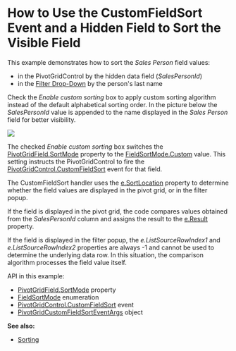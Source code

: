 # How to Use the CustomFieldSort Event and a Hidden Field to Sort the Visible Field

This example demonstrates how to sort the _Sales Person_ field values:

* in the PivotGridControl by the hidden data field (_SalesPersonId_)
* in the [Filter Drop-Down](https://docs.devexpress.com/WPF/10932) by the person's last name 

Check the _Enable custom sorting_ box to apply custom sorting algorithm  instead of the default alphabetical sorting order. In the picture below the _SalesPersonId_ value is appended to the name displayed in the _Sales Person_ field for better visibility.

![](./images/screenshot.png)


The checked _Enable custom sorting_ box switches the [PivotGridField.SortMode](https://docs.devexpress.com/WPF/DevExpress.Xpf.PivotGrid.PivotGridField.SortMode) property to the [FieldSortMode.Custom](https://docs.devexpress.com/WPF/DevExpress.Xpf.PivotGrid.FieldSortMode) value. This setting instructs the PivotGridControl to fire the [PivotGridControl.CustomFieldSort](https://docs.devexpress.com/WPF/DevExpress.Xpf.PivotGrid.PivotGridControl.CustomFieldSort) event for that field.

The CustomFieldSort handler uses the [e.SortLocation](https://docs.devexpress.com/WPF/DevExpress.Xpf.PivotGrid.PivotCustomFieldSortEventArgs.SortLocation) property to determine whether the field values are displayed in the pivot grid, or in the filter popup. 

If the field is displayed in the pivot grid, the code compares values obtained from the _SalesPersonId_ column and assigns the result to the [e.Result](https://docs.devexpress.com/WPF/DevExpress.Xpf.PivotGrid.PivotCustomFieldSortEventArgs.Result) property.


If the field is displayed in the filter popup, the _e.ListSourceRowIndex1_ and _e.ListSourceRowIndex2_ properties are always -1 and cannot be used to determine the underlying data row. In this situation, the comparison algorithm processes the field value itself.

API in this example:

* [PivotGridField.SortMode](https://docs.devexpress.com/WPF/DevExpress.Xpf.PivotGrid.PivotGridField.SortMode) property
* [FieldSortMode](https://docs.devexpress.com/WPF/DevExpress.Xpf.PivotGrid.FieldSortMode) enumeration
* [PivotGridControl.CustomFieldSort](https://docs.devexpress.com/WPF/DevExpress.Xpf.PivotGrid.PivotGridControl.CustomFieldSort) event
* [PivotGridCustomFieldSortEventArgs](https://docs.devexpress.com/WPF/DevExpress.Xpf.PivotGrid.PivotCustomFieldSortEventArgs) object


**See also:**

* [Sorting](https://docs.devexpress.com/WPF/8009)

